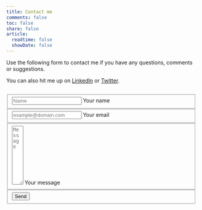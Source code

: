 ```yaml
---
title: Contact me
comments: false
toc: false
share: false
article:
  readtime: false
  showDate: false
---
```


Use the following form to contact me if you have any questions, comments or suggestions. 

You can also hit me up on [LinkedIn](https://www.linkedin.com/in/uveta) or [Twitter](https://twitter.com/uveta).

<form action="https://formspree.io/mlepqjzz" style="margin-top: 2em" method="POST">
  <fieldset class="field border-0">
    <input class="input" style="max-width: 400px" type="text" name="name" placeholder="Name" required>
    <label class="label" for="name"><span class="label-content">Your name</span></label>
  </fieldset>
  <fieldset class="field border-0">
    <input class="input" style="max-width: 400px" type="email" name="_replyto" placeholder="example@domain.com" required>
    <label class="label" for="_replyto"><span class="label-content">Your email</span></label>
  </fieldset>
  <fieldset class="field border-0">
    <textarea class="input" style="max-width: 400px; min-height: 10em;" name="message" cols="1" rows="10" placeholder="Message" required></textarea>
    <label class="label" for="message"><span class="label-content">Your message</span></label>
  </fieldset>
  <input class="hidden" type="text" name="_gotcha" style="display:none">
  <input class="hidden" type="hidden" name="_subject" value="Message from https://www.uveta.io">
  <fieldset class="field field-button border-0">
    <input class="button submit" type="submit" value="Send">
  </fieldset>
</form>